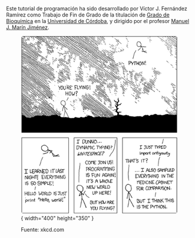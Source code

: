 Este tutorial de programación ha sido desarrollado por Víctor J. Fernández Ramírez como Trabajo de Fin de Grado de la titulación de [Grado de Bioquímica](https://www.uco.es/ciencias/es/grado-bioquimica) en la [Universidad de Córdoba](https://www.uco.es/), y dirigido por el profesor [Manuel J. Marín Jiménez](http://www.uco.es/~in1majim/). 

<figure markdown>

  ![grafica](chiste_python.png){ width="400" height="350" }
    <figcaption> Fuente: xkcd.com </figcaption>
</figure>
